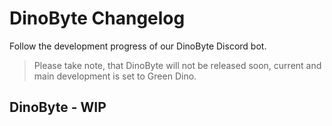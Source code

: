 # DinoByte Changelog

Follow the development progress of our DinoByte Discord bot.

> Please take note, that DinoByte will not be released soon, current and main development is set to Green Dino.

## DinoByte - WIP
<!--
<div class="release-card">
  <div class="release-header">
    <span class="release-version">Development Build</span>
    <span class="release-date">Month Day, Year</span>
  </div>
  <div class="release-content">
    <p class="release-description">
      Brief overview of current development status and focus areas.
    </p>
    
    <h4>Current Progress</h4>
    <ul>
      <li>Feature or system implemented</li>
      <li>New command or capability added</li>
      <li>Framework or structure developed</li>
    </ul>
    
    <h4>Coming Soon</h4>
    <ul>
      <li>Planned feature or enhancement</li>
      <li>Upcoming capability</li>
      <li>Future development direction</li>
    </ul>
    
    <h4>Known Issues</h4>
    <ul>
      <li>Current limitation or problem</li>
      <li>Issue being investigated</li>
      <li>Temporary workaround if applicable</li>
    </ul>
  </div>
</div>
-->

<!-- Add new updates at the top, above this comment -->

<!-- Example update entry for reference (remove when adding real updates)
## Development Update (January 1, 2025)

<div class="release-card">
  <div class="release-header">
    <span class="release-version">Initial Development</span>
    <span class="release-date">January 1, 2025</span>
  </div>
  <div class="release-content">
    <p class="release-description">
      Development of DinoByte has officially begun!
    </p>
    
    <h4>Current Focus</h4>
    <ul>
      <li>Setting up core bot infrastructure</li>
      <li>Implementing command handling system</li>
      <li>Designing permission framework</li>
    </ul>
  </div>
</div>
-->
